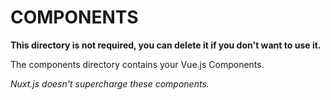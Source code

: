 # COMPONENTS

<!--  -->

**This directory is not required, you can delete it if you don't want to use it.**

The components directory contains your Vue.js Components.

_Nuxt.js doesn't supercharge these components._

